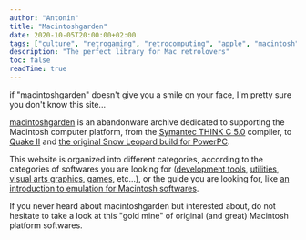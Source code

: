 ```yaml
---
author: "Antonin"
title: "Macintoshgarden"
date: 2020-10-05T20:00:00+02:00
tags: ["culture", "retrogaming", "retrocomputing", "apple", "macintosh"]
description: "The perfect library for Mac retrolovers"
toc: false
readTime: true
---
```


if "macintoshgarden" doesn't give you a smile on your face, I'm pretty sure you don't know this site...

[macintoshgarden](https://macintoshgarden.org) is an abandonware archive dedicated to supporting the Macintosh computer platform, from the 
[Symantec THINK C 5.0](https://macintoshgarden.org/apps/think-c) compiler, to [Quake II](https://macintoshgarden.org/games/quake-ii) and 
[the original Snow Leopard build for PowerPC](https://macintoshgarden.org/apps/snow-leopard-powerpc).

This website is organized into different categories, according to the categories of softwares you are looking for 
([development tools](https://macintoshgarden.org/apps/development-tools), [utilities](https://macintoshgarden.org/apps/utilities),
[visual arts graphics](https://macintoshgarden.org/apps/visual-arts-graphics), [games](https://macintoshgarden.org/games/all), etc...), or
the guide you are looking for, like [an introduction to emulation for Macintosh softwares](https://macintoshgarden.org/guides).

If you never heard about macintoshgarden but interested about, do not hesitate to take a look at this "gold mine" 
of original (and great) Macintosh platform softwares.
